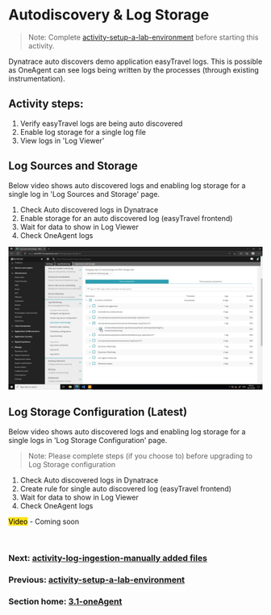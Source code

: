 # Autodiscovery & Log Storage

> Note: Complete [activity-setup-a-lab-environment](activity-setup-a-lab-environment.md) before starting this activity.

Dynatrace auto discovers demo application easyTravel logs. This is possible as OneAgent can see logs being written by the processes (through existing instrumentation).

## Activity steps:
1. Verify easyTravel logs are being auto discovered
2. Enable log storage for a single log file
3. View logs in 'Log Viewer'

## Log Sources and Storage 

Below video shows auto discovered logs and enabling log storage for a single log in 'Log Sources and Storage' page.

1. Check Auto discovered logs in Dynatrace
2. Enable storage for an auto discovered log (easyTravel frontend)
3. Wait for data to show in Log Viewer
4. Check OneAgent logs

[![](../images/autodiscovery-log-sources-and-storage-setup.png)](https://youtu.be/fMGTuGAGztU)


## Log Storage Configuration (Latest)

Below video shows auto discovered logs and enabling log storage for a single logs in 'Log Storage Configuration' page.

> Note: Please complete [](activity-log-ingestion-manually%20added%20files.md#Log%20Sources%20and%20Storage) steps (if you choose to) before upgrading to Log Storage configuration

1. Check Auto discovered logs in Dynatrace
2. Create rule for single auto discovered log (easyTravel frontend)
3. Wait for data to show in Log Viewer
4. Check OneAgent logs

<mark style="background: #FFE11C;">Video</mark> - Coming soon

<br/>

### Next: [activity-log-ingestion-manually added files](activity-log-ingestion-manually%20added%20files.md)

### Previous: [activity-setup-a-lab-environment](activity-setup-a-lab-environment.md)

### Section home: [3.1-oneAgent](../3.1-oneAgent.md)


